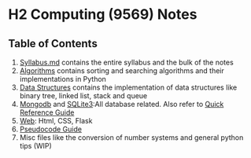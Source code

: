 # H2 Computing (9569) Notes

## Table of Contents 
1. [Syllabus.md](https://github.com/rawrrawrpurpledinosaur/H2-Computing-Notes/blob/main/syllabus.md) contains the entire syllabus and the bulk of the notes
2. [Algorithms](https://github.com/rawrrawrpurpledinosaur/H2-Computing-Notes/tree/main/algorithms) contains sorting and searching algorithms and their implementations in Python
3. [Data Structures](https://github.com/rawrrawrpurpledinosaur/H2-Computing-Notes/tree/main/data_structures) contains the implementation of data structures like binary tree, linked list, stack and queue
4. [Mongodb](https://github.com/rawrrawrpurpledinosaur/H2-Computing-Notes/tree/main/mongodb) and [SQLite3](https://github.com/rawrrawrpurpledinosaur/H2-Computing-Notes/tree/main/sqlite3):All database related. Also refer to [Quick Reference Guide](https://github.com/rawrrawrpurpledinosaur/H2-Computing-Notes/blob/main/static/Quick%20Reference%20Guide.pdf)
5. [Web](https://github.com/rawrrawrpurpledinosaur/H2-Computing-Notes/tree/main/web): Html, CSS, Flask 
6. [Pseudocode Guide](https://github.com/rawrrawrpurpledinosaur/H2-Computing-Notes/blob/main/pseudocode_guide.md)
7. Misc files like the conversion of number systems and general python tips (WIP)

